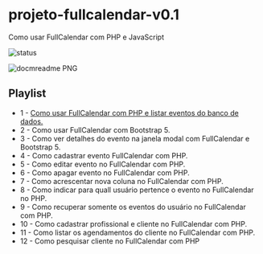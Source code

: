 # projeto-fullcalendar-v0.1

Como usar FullCalendar com PHP e JavaScript

![status](http://img.shields.io/static/v1?label=STATUS&message=EM%20DESENVOLVIMENTO&color=GREEN&style=for-the-badge)

![docmreadme PNG](https://user-images.githubusercontent.com/100203503/167860788-72093b39-19bd-40f7-991b-6ef9188128cf.png)

## Playlist
- 1 - [Como usar FullCalendar com PHP e listar eventos do banco de dados.](https://www.youtube.com/watch?v=Wc67ihjfk3A&list=PLmY5AEiqDWwCc0zrqDNp2PgTixO3P72kO&index=1&t=1s)
- 2 - Como usar FullCalendar com Bootstrap 5.
- 3 - Como ver detalhes do evento na janela modal com FullCalendar e Bootstrap 5.
- 4 - Como cadastrar evento FullCalendar com PHP.
- 5 - Como editar evento no FullCalendar com PHP.
- 6 - Como apagar evento no FullCalendar com PHP.
- 7 - Como acrescentar nova coluna no FullCalendar com PHP.
- 8 - Como indicar para quall usuário pertence o evento no FullCalendar no PHP.
- 9 - Como recuperar somente os eventos do usuário no FullCalendar com PHP.
- 10 - Como cadastrar profissional e cliente no FullCalendar com PHP.
- 11 - Como listar os agendamentos do cliente no FullCalendar com PHP.
- 12 - Como pesquisar cliente no FullCalendar com PHP


